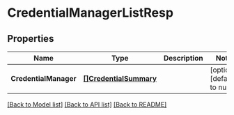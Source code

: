 # CredentialManagerListResp

## Properties
Name | Type | Description | Notes
------------ | ------------- | ------------- | -------------
**CredentialManager** | [**[]CredentialSummary**](CredentialSummary.md) |  | [optional] [default to null]

[[Back to Model list]](../README.md#documentation-for-models) [[Back to API list]](../README.md#documentation-for-api-endpoints) [[Back to README]](../README.md)

